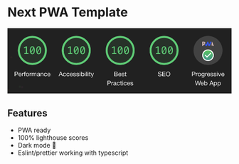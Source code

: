 # Next PWA Template

![Lighthouse](public/images/lighthouse.png 'Usage')

## Features

- PWA ready
- 100% lighthouse scores
- Dark mode 🌚
- Eslint/prettier working with typescript
